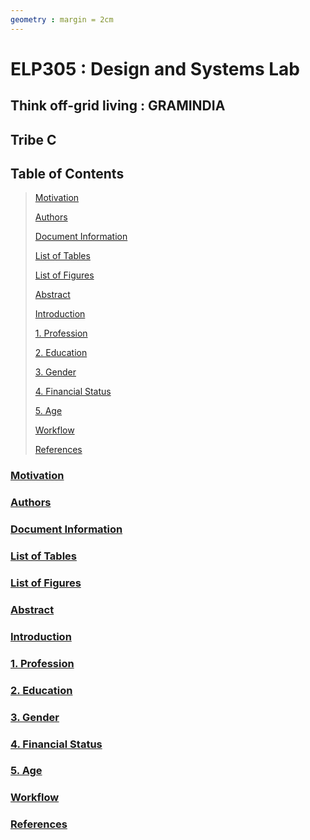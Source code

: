 ```yaml
---
geometry : margin = 2cm
---
```


# ELP305 : Design and Systems Lab   
## Think off-grid living : GRAMINDIA  
## Tribe C

## Table of Contents 

> [Motivation](#Motivation)
> 
> [Authors](#Authors)
>
> [Document Information](#document-information)
>
> [List of Tables](#list-of-tables)
> 
> [List of Figures](#list-of-figures)
> 
> [Abstract](#abstract)
>
> [Introduction](#introduction)
>
> [1. Profession](#1-profession)
> 
> [2. Education](#2-education)
>
> [3. Gender](#3-gender)
> 
> [4. Financial Status](#4-financial-status)
> 
> [5. Age](#5-age)
> 
> [Workflow](#workflow)
>
> [References](#references)
>


### [Motivation](#table-of-contents)



### [Authors](#table-of-contents)



### [Document Information](#table-of-contents)






### [List of Tables](#table-of-contents)


### [List of Figures](#table-of-contents)





### [Abstract](#table-of-contents)




### [Introduction](#table-of-contents)





### [1. Profession](#table-of-contents)




### [2. Education](#table-of-contents)




### [3. Gender](#table-of-contents)



### [4. Financial Status](#table-of-contents)




### [5. Age](#table-of-contents)




### [Workflow](#table-of-contents)



### [References](#table-of-contents)
